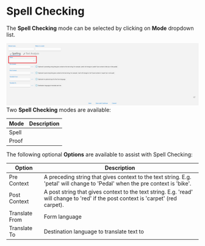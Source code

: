 # Spell Checking

The **Spell Checking** mode can be selected by clicking on **Mode** dropdown list.

![](../../assets/image%20%28114%29.png)
Two **Spell Checking** modes are available:

| Mode  | Description |
| ----- | ----------- |
| Spell |             |
| Proof |             |

The following optional **Options** are available to assist with Spell Checking:

| Option         | Description                                                                                                                         |
| -------------- | ----------------------------------------------------------------------------------------------------------------------------------- |
| Pre Context    | A preceding string that gives context to the text string. E.g. 'petal' will change to 'Pedal' when the pre context is 'bike'.       |
| Post Context   | A post string that gives context to the text string. E.g. 'read' will change to 'red' if the post context is 'carpet' (red carpet). |
| Translate From | Form language                                                                                                                       |
| Translate To   | Destination language to translate text to                                                                                           |



